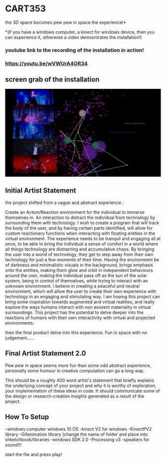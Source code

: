 # CART353

the 3D space becomes pew pew in space the experience!*

*(if you have a windows computer, a kinect for windows device, then you can experience it, otherwise a video demosntrates the installation!)

### youtube link to the recording of the installation in action!
### https://youtu.be/wVWUrA4OR34


## screen grab of the installation

![alt text](https://github.com/WonderPotato/CART353/blob/master/Final%20Prototype/Code/capturetake1.PNG "take1")



## Initial Artist Statement

the project shifted from a vague and abstract experience :

Create an Action/Reaction environment for the individual to immerse themselves in. An interaction to distract the individual from technology by surrounding them with technology. I wish to create a program that will track the body of the user, and by having certain parts identified, will allow for custom reactionary functions when interacting with floating entities in the virtual environment. The experience needs to be tranquil and engaging all at once, to be able to bring the individual a sense of comfort in a world where all things technology are distracting and accumulative chaos. By bringing the user into a world of technology, they get to step away from their own technology for just a few moments of their time. Having the environment be of darkness and minimalistic visuals in the background, brings emphasis onto the entities, making them glow and orbit in independent behaviours around the user, making the individual pass off as the sun of the solar system, being in control of themselves, while trying to interact with an unknown environment. I believe in creating a peaceful and neutral environment, which will allow the user to create their own experience with technology in an engaging and stimulating way. I am hoping this project can bring some inspiration towards augmented and virtual realities, and really explore the ways humans interact with non existent materiality in virtual surroundings. This project has the potential to delve deeper into the reactions of humans with their own interactivity with virtual and projected environments.

then the final product delve into this experience. Fun in space with no judgement......

## Final Artist Statement 2.0

Pew pew in space seems more fun than some odd abstract experience, personally some humour in creative computation can go a long way.






This should be a roughly 400 word artist's statement that briefly explains the underlying concept of your project and why it is worthy of exploration, your implementation of these ideas in code. It should communicate some of the design or research-creation insights generated as a result of the project.



## How To Setup

-windows computer windows 10 OS
-kinect V2 for windows
-KinectPV2 library 
-Gifanimation library (change the name of folder and place into shketchbook/libraries
-windows SDK 2.0
-Processing v3
-speakers for sound!!!


start the file and press play!
